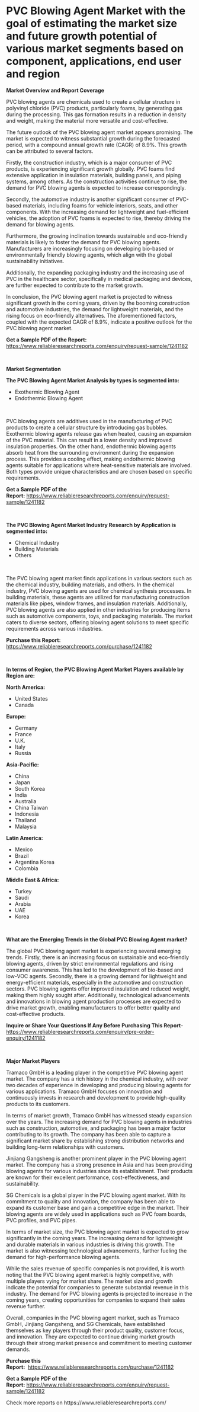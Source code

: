 <p><h1>PVC Blowing Agent Market with the goal of estimating the market size and future growth potential of various market segments based on component, applications, end user and region</h1></p><p><strong>Market Overview and Report Coverage</strong></p>
<p><p>PVC blowing agents are chemicals used to create a cellular structure in polyvinyl chloride (PVC) products, particularly foams, by generating gas during the processing. This gas formation results in a reduction in density and weight, making the material more versatile and cost-effective.</p><p>The future outlook of the PVC blowing agent market appears promising. The market is expected to witness substantial growth during the forecasted period, with a compound annual growth rate (CAGR) of 8.9%. This growth can be attributed to several factors.</p><p>Firstly, the construction industry, which is a major consumer of PVC products, is experiencing significant growth globally. PVC foams find extensive application in insulation materials, building panels, and piping systems, among others. As the construction activities continue to rise, the demand for PVC blowing agents is expected to increase correspondingly.</p><p>Secondly, the automotive industry is another significant consumer of PVC-based materials, including foams for vehicle interiors, seats, and other components. With the increasing demand for lightweight and fuel-efficient vehicles, the adoption of PVC foams is expected to rise, thereby driving the demand for blowing agents.</p><p>Furthermore, the growing inclination towards sustainable and eco-friendly materials is likely to foster the demand for PVC blowing agents. Manufacturers are increasingly focusing on developing bio-based or environmentally friendly blowing agents, which align with the global sustainability initiatives.</p><p>Additionally, the expanding packaging industry and the increasing use of PVC in the healthcare sector, specifically in medical packaging and devices, are further expected to contribute to the market growth.</p><p>In conclusion, the PVC blowing agent market is projected to witness significant growth in the coming years, driven by the booming construction and automotive industries, the demand for lightweight materials, and the rising focus on eco-friendly alternatives. The aforementioned factors, coupled with the expected CAGR of 8.9%, indicate a positive outlook for the PVC blowing agent market.</p></p>
<p><strong>Get a Sample PDF of the Report:</strong> <a href="https://www.reliableresearchreports.com/enquiry/request-sample/1241182">https://www.reliableresearchreports.com/enquiry/request-sample/1241182</a></p>
<p>&nbsp;</p>
<p><strong>Market Segmentation</strong></p>
<p><strong>The PVC Blowing Agent Market Analysis by types is segmented into:</strong></p>
<p><ul><li>Exothermic Blowing Agent</li><li>Endothermic Blowing Agent</li></ul></p>
<p>&nbsp;</p>
<p><p>PVC blowing agents are additives used in the manufacturing of PVC products to create a cellular structure by introducing gas bubbles. Exothermic blowing agents release gas when heated, causing an expansion of the PVC material. This can result in a lower density and improved insulation properties. On the other hand, endothermic blowing agents absorb heat from the surrounding environment during the expansion process. This provides a cooling effect, making endothermic blowing agents suitable for applications where heat-sensitive materials are involved. Both types provide unique characteristics and are chosen based on specific requirements.</p></p>
<p><strong>Get a Sample PDF of the Report:</strong>&nbsp;<a href="https://www.reliableresearchreports.com/enquiry/request-sample/1241182">https://www.reliableresearchreports.com/enquiry/request-sample/1241182</a></p>
<p>&nbsp;</p>
<p><strong>The PVC Blowing Agent Market Industry Research by Application is segmented into:</strong></p>
<p><ul><li>Chemical Industry</li><li>Building Materials</li><li>Others</li></ul></p>
<p>&nbsp;</p>
<p><p>The PVC blowing agent market finds applications in various sectors such as the chemical industry, building materials, and others. In the chemical industry, PVC blowing agents are used for chemical synthesis processes. In building materials, these agents are utilized for manufacturing construction materials like pipes, window frames, and insulation materials. Additionally, PVC blowing agents are also applied in other industries for producing items such as automotive components, toys, and packaging materials. The market caters to diverse sectors, offering blowing agent solutions to meet specific requirements across various industries.</p></p>
<p><strong>Purchase this Report:</strong>&nbsp; <a href="https://www.reliableresearchreports.com/purchase/1241182">https://www.reliableresearchreports.com/purchase/1241182</a></p>
<p>&nbsp;</p>
<p><strong>In terms of Region, the PVC Blowing Agent Market Players available by Region are:</strong></p>
<p>
    <p> <strong> North America: </strong>
        <ul>
            <li>United States</li>
            <li>Canada</li>
        </ul>
        </p> 
    <p> <strong> Europe: </strong>
        <ul>
            <li>Germany</li>
            <li>France</li>
            <li>U.K.</li>
            <li>Italy</li>
            <li>Russia</li>
        </ul>
        </p> 
    <p> <strong> Asia-Pacific: </strong>
        <ul>
            <li>China</li>
            <li>Japan</li>
            <li>South Korea</li>
            <li>India</li>
            <li>Australia</li>
            <li>China Taiwan</li>
            <li>Indonesia</li>
            <li>Thailand</li>
            <li>Malaysia</li>
        </ul>
        </p> 
    <p> <strong> Latin America: </strong>
        <ul>
            <li>Mexico</li>
            <li>Brazil</li>
            <li>Argentina Korea</li>
            <li>Colombia</li>
        </ul>
        </p> 
    <p> <strong> Middle East & Africa: </strong>
        <ul>
            <li>Turkey</li>
            <li>Saudi</li>
            <li>Arabia</li>
            <li>UAE</li>
            <li>Korea</li>
        </ul>
    </p>
    </p>
<p>&nbsp;</p>
<p><strong>What are the Emerging Trends in the Global PVC Blowing Agent market?</strong></p>
<p><p>The global PVC blowing agent market is experiencing several emerging trends. Firstly, there is an increasing focus on sustainable and eco-friendly blowing agents, driven by strict environmental regulations and rising consumer awareness. This has led to the development of bio-based and low-VOC agents. Secondly, there is a growing demand for lightweight and energy-efficient materials, especially in the automotive and construction sectors. PVC blowing agents offer improved insulation and reduced weight, making them highly sought after. Additionally, technological advancements and innovations in blowing agent production processes are expected to drive market growth, enabling manufacturers to offer better quality and cost-effective products.</p></p>
<p><strong>Inquire or Share Your Questions If Any Before Purchasing This Report</strong>- <a href="https://www.reliableresearchreports.com/enquiry/pre-order-enquiry/1241182">https://www.reliableresearchreports.com/enquiry/pre-order-enquiry/1241182</a></p>
<p>&nbsp;</p>
<p><strong>Major Market Players</strong></p>
<p><p>Tramaco GmbH is a leading player in the competitive PVC blowing agent market. The company has a rich history in the chemical industry, with over two decades of experience in developing and producing blowing agents for various applications. Tramaco GmbH focuses on innovation and continuously invests in research and development to provide high-quality products to its customers.</p><p>In terms of market growth, Tramaco GmbH has witnessed steady expansion over the years. The increasing demand for PVC blowing agents in industries such as construction, automotive, and packaging has been a major factor contributing to its growth. The company has been able to capture a significant market share by establishing strong distribution networks and building long-term relationships with customers.</p><p>Jinjiang Gangsheng is another prominent player in the PVC blowing agent market. The company has a strong presence in Asia and has been providing blowing agents for various industries since its establishment. Their products are known for their excellent performance, cost-effectiveness, and sustainability.</p><p>SG Chemicals is a global player in the PVC blowing agent market. With its commitment to quality and innovation, the company has been able to expand its customer base and gain a competitive edge in the market. Their blowing agents are widely used in applications such as PVC foam boards, PVC profiles, and PVC pipes.</p><p>In terms of market size, the PVC blowing agent market is expected to grow significantly in the coming years. The increasing demand for lightweight and durable materials in various industries is driving this growth. The market is also witnessing technological advancements, further fueling the demand for high-performance blowing agents.</p><p>While the sales revenue of specific companies is not provided, it is worth noting that the PVC blowing agent market is highly competitive, with multiple players vying for market share. The market size and growth indicate the potential for companies to generate substantial revenue in this industry. The demand for PVC blowing agents is projected to increase in the coming years, creating opportunities for companies to expand their sales revenue further.</p><p>Overall, companies in the PVC blowing agent market, such as Tramaco GmbH, Jinjiang Gangsheng, and SG Chemicals, have established themselves as key players through their product quality, customer focus, and innovation. They are expected to continue driving market growth through their strong market presence and commitment to meeting customer demands.</p></p>
<p><strong>Purchase this Report:</strong>&nbsp;&nbsp;<a href="https://www.reliableresearchreports.com/purchase/1241182">https://www.reliableresearchreports.com/purchase/1241182</a></p>
<p></p>
<p><strong>Get a Sample PDF of the Report:</strong>&nbsp;<a href="https://www.reliableresearchreports.com/enquiry/request-sample/1241182">https://www.reliableresearchreports.com/enquiry/request-sample/1241182</a></p>
<p>Check more reports on https://www.reliableresearchreports.com/</p>